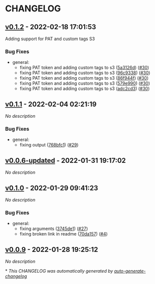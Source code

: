 # CHANGELOG

## [v0.1.2](https://github.com/tomarv2/terraform-databricks-aws-workspace/releases/tag/v0.1.2) - 2022-02-18 17:01:53

Adding support for PAT and custom tags S3

### Bug Fixes

- general:
  - fixing PAT token and adding custom tags to s3 ([5a3126d](https://github.com/tomarv2/terraform-databricks-aws-workspace/commit/5a3126d1fc3236cd2e4a6a92a9d3274cd320b3f7)) ([#30](https://github.com/tomarv2/terraform-databricks-aws-workspace/pull/30))
  - fixing PAT token and adding custom tags to s3 ([96c9338](https://github.com/tomarv2/terraform-databricks-aws-workspace/commit/96c93388215fb982afb44b7a56c9a2a65ce75fa8)) ([#30](https://github.com/tomarv2/terraform-databricks-aws-workspace/pull/30))
  - fixing PAT token and adding custom tags to s3 ([86f944f](https://github.com/tomarv2/terraform-databricks-aws-workspace/commit/86f944fdb6bdf75807b722551651fd52b29b96ae)) ([#30](https://github.com/tomarv2/terraform-databricks-aws-workspace/pull/30))
  - fixing PAT token and adding custom tags to s3 ([579e990](https://github.com/tomarv2/terraform-databricks-aws-workspace/commit/579e990a5dbc978470c44d8b72154c02ca72b1ae)) ([#30](https://github.com/tomarv2/terraform-databricks-aws-workspace/pull/30))
  - fixing PAT token and adding custom tags to s3 ([adc2cd3](https://github.com/tomarv2/terraform-databricks-aws-workspace/commit/adc2cd378ce26ffbe89bdde4aea59ab305cbd5fc)) ([#30](https://github.com/tomarv2/terraform-databricks-aws-workspace/pull/30))

## [v0.1.1](https://github.com/tomarv2/terraform-databricks-aws-workspace/releases/tag/v0.1.1) - 2022-02-04 02:21:19

*No description*

### Bug Fixes

- general:
  - fixing output ([768bfc1](https://github.com/tomarv2/terraform-databricks-aws-workspace/commit/768bfc1b4a47c72d21a6679728eb0292f555ebb4)) ([#29](https://github.com/tomarv2/terraform-databricks-aws-workspace/pull/29))

## [v0.0.6-updated](https://github.com/tomarv2/terraform-databricks-aws-workspace/releases/tag/v0.0.6-updated) - 2022-01-31 19:17:02

*No description*

## [v0.1.0](https://github.com/tomarv2/terraform-databricks-aws-workspace/releases/tag/v0.1.0) - 2022-01-29 09:41:23

*No description*

### Bug Fixes

- general:
  - fixing arguments ([3745de1](https://github.com/tomarv2/terraform-databricks-aws-workspace/commit/3745de10c7f124efe5ed390123e259746a94d56a)) ([#27](https://github.com/tomarv2/terraform-databricks-aws-workspace/pull/27))
  - fixing broken link in readme ([70da157](https://github.com/tomarv2/terraform-databricks-aws-workspace/commit/70da15703f048f4b880be1d415eb22db2047d7ee)) ([#4](https://github.com/tomarv2/terraform-databricks-aws-workspace/pull/4))

## [v0.0.9](https://github.com/tomarv2/terraform-databricks-aws-workspace/releases/tag/v0.0.9) - 2022-01-28 19:25:12

*No description*

\* *This CHANGELOG was automatically generated by [auto-generate-changelog](https://github.com/BobAnkh/auto-generate-changelog)*
